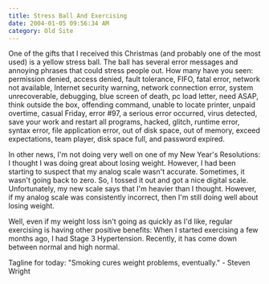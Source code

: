 ```yaml
---
title: Stress Ball And Exercising
date: 2004-01-05 09:56:34 AM
category: Old Site
---
```


One of the gifts that I received this Christmas (and probably one of the most used) is a yellow stress ball. The ball has several error messages and annoying phrases that could stress people out. How many have you seen: permission denied, access denied, fault tolerance, FIFO, fatal error, network not available, Internet security warning, network connection error, system unrecoverable, debugging, blue screen of death, pc load letter, need ASAP, think outside the box, offending command, unable to locate printer, unpaid overtime, casual Friday, error #97, a serious error occurred, virus detected, save your work and restart all programs, hacked, glitch, runtime error, syntax error, file application error, out of disk space, out of memory, exceed expectations, team player, disk space full, and password expired.

In other news, I'm not doing very well on one of my New Year's Resolutions: I thought I was doing great about losing weight. However, I had been starting to suspect that my analog scale wasn't accurate. Sometimes, it wasn't going back to zero. So, I tossed it out and got a nice digital scale. Unfortunately, my new scale says that I'm heavier than I thought. However, if my analog scale was consistently incorrect, then I'm still doing well about losing weight.

Well, even if my weight loss isn't going as quickly as I'd like, regular exercising is having other positive benefits: When I started exercising a few months ago, I had Stage 3 Hypertension. Recently, it has come down between normal and high normal.

Tagline for today: "Smoking cures weight problems, eventually." - Steven Wright
